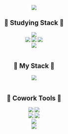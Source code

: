 <div align="center">
  <img src="https://capsule-render.vercel.app/api?type=venom&color=gradient&height=200&section=header&text=안녕하세요!%20전%20라희에요!&fontSize=50"/>
  <br>
  <h2>🍑 Studying Stack 🍑</h2>
  <img src="https://img.shields.io/badge/Python-14354C?style=for-the-badge&logo=python&logoColor=white">
  <br>
  <img src="https://img.shields.io/badge/HTML5-E34F26?style=for-the-badge&logo=html5&logoColor=white"/> <img src="https://img.shields.io/badge/CSS3-1572B6?style=for-the-badge&logo=css3&logoColor=white"/> <img src="https://img.shields.io/badge/JavaScript-F7DF1E?style=for-the-badge&logo=JavaScript&logoColor=black">
  <br>
  <img src="https://img.shields.io/badge/Flutter-02569B?style=for-the-badge&logo=flutter&logoColor=white"/>
  <br>
  <br>

  <h2>🥨 My Stack 🥨</h2>
  <img src="https://img.shields.io/badge/Swift-FA7343?style=for-the-badge&logo=swift&logoColor=white">
  <br>
  <br>

  <h2>🍒 Cowork Tools 🍒</h2>
  <img src="https://img.shields.io/badge/GitHub-100000?style=for-the-badge&logo=github&logoColor=white"/> <img src="https://img.shields.io/badge/Notion-000000?style=for-the-badge&logo=notion&logoColor=white"/>
  <br>
  <img src="https://img.shields.io/badge/Discord-7289DA?style=for-the-badge&logo=discord&logoColor=white"/> <img src="https://img.shields.io/badge/Slack-4A154B?style=for-the-badge&logo=slack&logoColor=white"/>
  <br>
  <img src="https://img.shields.io/badge/Figma-F24E1E?style=for-the-badge&logo=figma&logoColor=white"/>
  <br>
  <img src="(https://img.shields.io/badge/Adobe%20Photoshop-31A8FF?style=for-the-badge&logo=Adobe%20Photoshop&logoColor=white"/>
</div>
